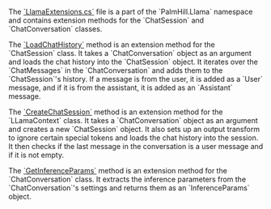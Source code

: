 The [\`LlamaExtensions.cs\`](PalmHill.Llama/LlamaExtensions.cs) file is a part of the \`PalmHill.Llama\` namespace and contains extension methods for the \`ChatSession\` and \`ChatConversation\` classes.

The [\`LoadChatHistory\`](PalmHill.Llama/LlamaExtensions.cs#L11-L45) method is an extension method for the \`ChatSession\` class. It takes a \`ChatConversation\` object as an argument and loads the chat history into the \`ChatSession\` object. It iterates over the \`ChatMessages\` in the \`ChatConversation\` and adds them to the \`ChatSession\`'s history. If a message is from the user, it is added as a \`User\` message, and if it is from the assistant, it is added as an \`Assistant\` message.

The [\`CreateChatSession\`](PalmHill.Llama/LlamaExtensions.cs#L48-L69) method is an extension method for the \`LLamaContext\` class. It takes a \`ChatConversation\` object as an argument and creates a new \`ChatSession\` object. It also sets up an output transform to ignore certain special tokens and loads the chat history into the session. It then checks if the last message in the conversation is a user message and if it is not empty.

The [\`GetInferenceParams\`](PalmHill.Llama/LlamaExtensions.cs#L72-L82) method is an extension method for the \`ChatConversation\` class. It extracts the inference parameters from the \`ChatConversation\`'s settings and returns them as an \`InferenceParams\` object.